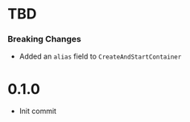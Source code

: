 # TBD
### Breaking Changes
* Added an `alias` field to `CreateAndStartContainer`

# 0.1.0
* Init commit
